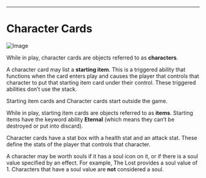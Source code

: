
* * *

# Character Cards

![Image](https://foursouls.com/wp-content/uploads/2021/10/CharacterCardBack-751x1024.png#93x128)

While in play, character cards are objects referred to as **characters**.

A character card may list a **starting item**. This is a triggered ability that functions when the card enters play and causes the player that controls that character to put that starting item card under their control. These triggered abilities don’t use the stack.

Starting item cards and Character cards start outside the game.

While in play, starting item cards are objects referred to as **items**. Starting items have the keyword ability **Eternal** (which means they can’t be destroyed or put into discard).

Character cards have a stat box with a health stat and an attack stat. These define the stats of the player that controls that character.

A character may be worth souls if it has a soul icon on it, or if there is a soul value specified by an effect. For example, The Lost provides a soul value of 1. Characters that have a soul value are **not** considered a soul.
